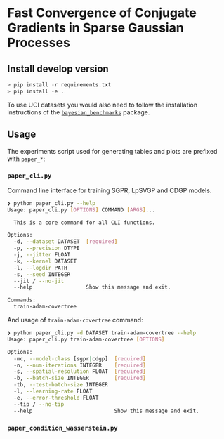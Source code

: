 # Fast Convergence of Conjugate Gradients in Sparse Gaussian Processes

## Install develop version


```python
> pip install -r requirements.txt
> pip install -e .
```

To use UCI datasets you would also need to follow the installation instructions of the [`bayesian_benchmarks`](https://github.com/hughsalimbeni/bayesian_benchmarks) package.

## Usage

The experiments script used for generating tables and plots are prefixed with `paper_*`:

### `paper_cli.py`

Command line interface for training SGPR, LpSVGP and CDGP models.

```bash
❯ python paper_cli.py --help
Usage: paper_cli.py [OPTIONS] COMMAND [ARGS]...

  This is a core command for all CLI functions.

Options:
  -d, --dataset DATASET  [required]
  -p, --precision DTYPE
  -j, --jitter FLOAT
  -k, --kernel DATASET
  -l, --logdir PATH
  -s, --seed INTEGER
  --jit / --no-jit
  --help                 Show this message and exit.

Commands:
  train-adam-covertree
```

And usage of `train-adam-covertree` command:

```bash
❯ python paper_cli.py -d DATASET train-adam-covertree --help
Usage: paper_cli.py train-adam-covertree [OPTIONS]

Options:
  -mc, --model-class [sgpr|cdgp]  [required]
  -n, --num-iterations INTEGER    [required]
  -s, --spatial-resolution FLOAT  [required]
  -b, --batch-size INTEGER        [required]
  -tb, --test-batch-size INTEGER
  -l, --learning-rate FLOAT
  -e, --error-threshold FLOAT
  --tip / --no-tip
  --help                          Show this message and exit.
```


### `paper_condition_wasserstein.py`


